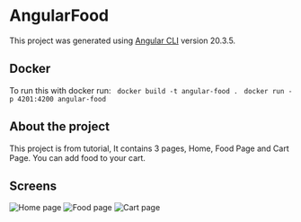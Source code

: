 # AngularFood

This project was generated using [Angular CLI](https://github.com/angular/angular-cli) version 20.3.5.

## Docker
To run this with docker run:
``` docker build -t angular-food .```
``` docker run -p 4201:4200 angular-food```

## About the project

This project is from tutorial,  It contains 3 pages, Home, Food Page and Cart Page. You can add food to your cart.

## Screens

![Home page](https://github.com/InKronos/Angular-food/HomePage.png?raw=true)
![Food page](https://github.com/InKronos/Angular-food/FoodPage.png?raw=true)
![Cart page](https://github.com/InKronos/Angular-food/CartPage.png?raw=true)